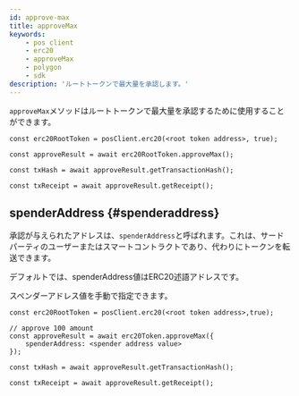 ```yaml
---
id: approve-max
title: approveMax
keywords:
    - pos client
    - erc20
    - approveMax
    - polygon
    - sdk
description: 'ルートトークンで最大量を承認します。'
---
```


`approveMax`メソッドはルートトークンで最大量を承認するために使用することができます。

```
const erc20RootToken = posClient.erc20(<root token address>, true);

const approveResult = await erc20RootToken.approveMax();

const txHash = await approveResult.getTransactionHash();

const txReceipt = await approveResult.getReceipt();

```

## spenderAddress {#spenderaddress}

承認が与えられたアドレスは、`spenderAddress`と呼ばれます。これは、サードパーティのユーザーまたはスマートコントラクトであり、代わりにトークンを転送できます。

デフォルトでは、spenderAddress値はERC20述語アドレスです。

スペンダーアドレス値を手動で指定できます。

```
const erc20RootToken = posClient.erc20(<root token address>,true);

// approve 100 amount
const approveResult = await erc20Token.approveMax({
    spenderAddress: <spender address value>
});

const txHash = await approveResult.getTransactionHash();

const txReceipt = await approveResult.getReceipt();

```
